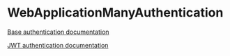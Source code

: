 # WebApplicationManyAuthentication

[Base authentication documentation](https://datatracker.ietf.org/doc/html/rfc7617)

[JWT authentication documentation](https://datatracker.ietf.org/doc/rfc8725/)
